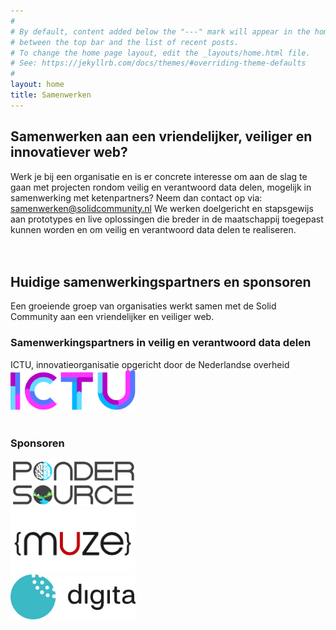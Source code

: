 ```yaml
---
#
# By default, content added below the "---" mark will appear in the home page
# between the top bar and the list of recent posts.
# To change the home page layout, edit the _layouts/home.html file.
# See: https://jekyllrb.com/docs/themes/#overriding-theme-defaults
#
layout: home
title: Samenwerken
---
```


## Samenwerken aan een vriendelijker, veiliger en innovatiever web?

Werk je bij een organisatie en is er concrete interesse om aan de slag te gaan met projecten rondom veilig en verantwoord data delen, mogelijk in samenwerking met ketenpartners?
Neem dan contact op via: <samenwerken@solidcommunity.nl>
We werken doelgericht en stapsgewijs aan prototypes en live oplossingen die breder in de maatschappij toegepast kunnen worden en om veilig en verantwoord data delen te realiseren.
<br>
<br>
<br>

## Huidige samenwerkingspartners en sponsoren

Een groeiende groep van organisaties werkt samen met de Solid Community aan een vriendelijker en veiliger web.

### Samenwerkingspartners in veilig en verantwoord data delen
ICTU, innovatieorganisatie opgericht door de Nederlandse overheid 
<br>
<img src="img/partners/ICTU.svg" width="200px" margin-right="16px"/>     
<br>

### Sponsoren

<a href="https://www.pondersource.com" target="_blank"><img src="img/partners/pondersource.jpg" style="width:200px;"></a><br>
<a href="https://www.muze.nl" target="_blank"><img src="img/partners/muze.png" style="width:200px;"></a><br>
<a href="https://www.digita.ai" target="_blank"><img src="img/partners/digita.svg" style="width:200px;"></a><br>
